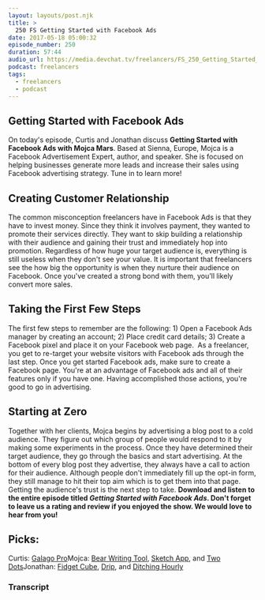 ```yaml
---
layout: layouts/post.njk
title: >
  250 FS Getting Started with Facebook Ads
date: 2017-05-18 05:00:32
episode_number: 250
duration: 57:44
audio_url: https://media.devchat.tv/freelancers/FS_250_Getting_Started_with_Facebook_ads_with_Mojca_Mars.mp3
podcast: freelancers
tags:
  - freelancers
  - podcast
---
```


## Getting Started with Facebook Ads

On today's episode, Curtis and Jonathan discuss **Getting Started with Facebook Ads&nbsp;with Mojca Mars**. Based at Sienna, Europe, Mojca is a Facebook Advertisement Expert, author, and speaker. She is focused on helping businesses generate more leads and increase their sales using Facebook advertising strategy. Tune in to learn more!

## Creating Customer Relationship

The common misconception freelancers have in Facebook Ads is that they have to invest money. Since they think it involves payment, they wanted to promote their services directly. They want to skip building a relationship with their audience and gaining their trust and immediately hop into promotion. Regardless of how huge your target audience is, everything is still useless when they don't see your value. It is important that freelancers see the how big the opportunity is when they nurture their audience on Facebook. Once you've created a strong bond with them, you'll likely convert more sales.

## Taking the First Few Steps

The first few steps to remember are the following: 1) Open a Facebook Ads manager by creating an account; 2) Place credit card details; 3) Create a Facebook pixel and place it on your Facebook web page. &nbsp;As a freelancer, you get to re-target your website visitors with Facebook ads through the last step. Once you get started Facebook ads, make sure to create a Facebook page. You're at an advantage of Facebook ads and all of their features only if you have one. Having accomplished those actions, you're good to go in advertising.

## Starting at Zero

Together with her clients, Mojca begins by advertising&nbsp;a blog post to a cold audience. They figure out which group of people would respond to it by making some experiments in the process. Once they have determined their target audience, they&nbsp;go through the&nbsp;basics and start advertising. At the bottom of every blog post they advertise, they always have a call to action for their audience. Although people don't immediately fill up the opt-in form, they still manage to hit their top aim which is to get them into that page. Getting the audience's trust is the next step to take. **Download and listen to the entire episode titled _Getting Started with Facebook Ads_. Don't forget to leave us a rating and review if you enjoyed the show. We would love to hear from you!**

## Picks:

Curtis: [Galago Pro](https://system76.com/cart/configure/galp2)Mojca: [Bear Writing Tool](http://www.bear-writer.com/), [Sketch App](https://sketchapp.com/), and [Two Dots](https://www.dots.co/twodots/)Jonathan: [Fidget Cube](https://thefidgetcube.co/products/fidget-cube), [Drip](https://www.drip.co/), and [Ditching Hourly](http://www.ditchinghourly.com/)

### Transcript
